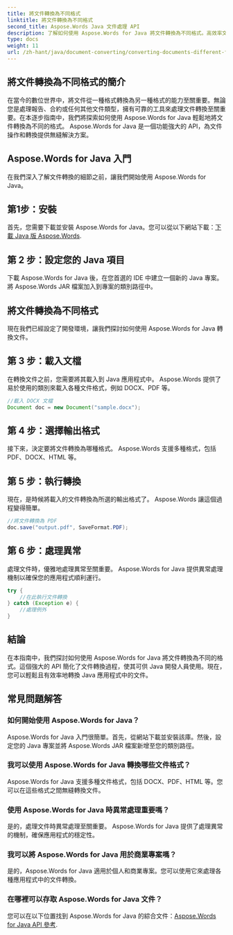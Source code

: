 ```yaml
---
title: 將文件轉換為不同格式
linktitle: 將文件轉換為不同格式
second_title: Aspose.Words Java 文件處理 API
description: 了解如何使用 Aspose.Words for Java 將文件轉換為不同格式。高效率文件轉換的逐步指南。
type: docs
weight: 11
url: /zh-hant/java/document-converting/converting-documents-different-formats/
---
```


## 將文件轉換為不同格式的簡介

在當今的數位世界中，將文件從一種格式轉換為另一種格式的能力至關重要。無論您是處理報告、合約或任何其他文件類型，擁有可靠的工具來處理文件轉換至關重要。在本逐步指南中，我們將探索如何使用 Aspose.Words for Java 輕鬆地將文件轉換為不同的格式。 Aspose.Words for Java 是一個功能強大的 API，為文件操作和轉換提供無縫解決方案。

## Aspose.Words for Java 入門

在我們深入了解文件轉換的細節之前，讓我們開始使用 Aspose.Words for Java。

## 第1步：安裝

首先，您需要下載並安裝 Aspose.Words for Java。您可以從以下網站下載：[下載 Java 版 Aspose.Words](https://releases.aspose.com/words/java/).

## 第 2 步：設定您的 Java 項目

下載 Aspose.Words for Java 後，在您首選的 IDE 中建立一個新的 Java 專案。將 Aspose.Words JAR 檔案加入到專案的類別路徑中。

## 將文件轉換為不同格式

現在我們已經設定了開發環境，讓我們探討如何使用 Aspose.Words for Java 轉換文件。

## 第 3 步：載入文檔

在轉換文件之前，您需要將其載入到 Java 應用程式中。 Aspose.Words 提供了易於使用的類別來載入各種文件格式，例如 DOCX、PDF 等。

```java
//載入 DOCX 文檔
Document doc = new Document("sample.docx");
```

## 第 4 步：選擇輸出格式

接下來，決定要將文件轉換為哪種格式。 Aspose.Words 支援多種格式，包括 PDF、DOCX、HTML 等。

## 第 5 步：執行轉換

現在，是時候將載入的文件轉換為所選的輸出格式了。 Aspose.Words 讓這個過程變得簡單。

```java
//將文件轉換為 PDF
doc.save("output.pdf", SaveFormat.PDF);
```

## 第 6 步：處理異常

處理文件時，優雅地處理異常至關重要。 Aspose.Words for Java 提供異常處理機制以確保您的應用程式順利運行。

```java
try {
    //在此執行文件轉換
} catch (Exception e) {
    //處理例外
}
```

## 結論

在本指南中，我們探討如何使用 Aspose.Words for Java 將文件轉換為不同的格式。這個強大的 API 簡化了文件轉換過程，使其可供 Java 開發人員使用。現在，您可以輕鬆且有效率地轉換 Java 應用程式中的文件。

## 常見問題解答

### 如何開始使用 Aspose.Words for Java？

Aspose.Words for Java 入門很簡單。首先，從網站下載並安裝該庫。然後，設定您的 Java 專案並將 Aspose.Words JAR 檔案新增至您的類別路徑。

### 我可以使用 Aspose.Words for Java 轉換哪些文件格式？

Aspose.Words for Java 支援多種文件格式，包括 DOCX、PDF、HTML 等。您可以在這些格式之間無縫轉換文件。

### 使用 Aspose.Words for Java 時異常處理重要嗎？

是的，處理文件時異常處理至關重要。 Aspose.Words for Java 提供了處理異常的機制，確保應用程式的穩定性。

### 我可以將 Aspose.Words for Java 用於商業專案嗎？

是的，Aspose.Words for Java 適用於個人和商業專案。您可以使用它來處理各種應用程式中的文件轉換。

### 在哪裡可以存取 Aspose.Words for Java 文件？

您可以在以下位置找到 Aspose.Words for Java 的綜合文件：[Aspose.Words for Java API 參考](https://reference.aspose.com/words/java/).